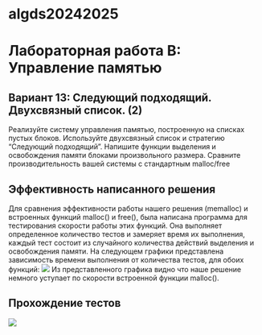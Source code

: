 # algds20242025
# Лабораторная работа B: Управление памятью
## Вариант 13: Следующий подходящий. Двухсвязный список. (2)
Реализуйте систему управления памятью, построенную на списках пустых блоков. Используйте
двухсвязный список и стратегию “Следующий подходящий”.
Напишите функции выделения и освобождения памяти блоками произвольного размера.
Сравните производительность вашей системы с стандартным malloc/free

## Эффективность написанного решения
Для сравнения эффективности работы нашего решения (memalloc) и встроенных функций malloc() и free(), была написана программа для тестирования скорости работы этих функций. Она выполняет определенное количество тестов и замеряет время их выполнения, каждый тест состоит из случайного количества действий выделения и освобождения памяти. На следующем графики представлена зависимость времени выполнения от количества тестов, для обоих функций:
<image src="/images/memalloc.jpg">
Из представленного графика видно что наше решение немного уступает по скорости встроенной функции malloc().

## Прохождение тестов
<image src="/images/tests.jpg">
